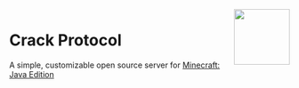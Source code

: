 <img align="right" alt="" width="100" src="https://static.wikia.nocookie.net/minecraft_gamepedia/images/b/b7/Sugar_JE2_BE2.png">

# Crack Protocol
A simple, customizable open source server for [Minecraft: Java Edition](https://minecraft.fandom.com/wiki/Java_Edition) 

<!-- 
    https://gitmoji.dev/
    https://wiki.vg/Protocol
    https://www.markdownguide.org/basic-syntax/
    https://jd.bukkit.org/org/bukkit/entity/Entity.html#getLocation()
    https://jd.bukkit.org/org/bukkit/EntityEffect.html
    https://jd.bukkit.org/org/bukkit/event/player/PlayerTeleportEvent.TeleportCause.html
    https://www.spigotmc.org/threads/packet-help.310490/
    https://github.com/PrismarineJS/minecraft-data/blob/master/data/pc/1.13.2/protocol.json

    https://github.com/GlowstoneMC/Glowstone/tree/1.12
    https://www.spongepowered.org/
    https://github.com/deathcap
    https://wiki.vg/Main_Page
 -->